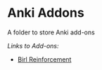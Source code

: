 # Anki Addons
A folder to store Anki add-ons

*Links to Add-ons:*
- [Birl Reinforcement](https://ankiweb.net/shared/info/949451391)
